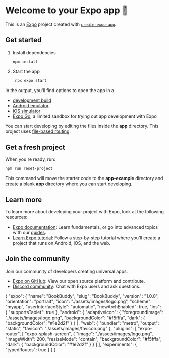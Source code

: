 # Welcome to your Expo app 👋

This is an [Expo](https://expo.dev) project created with [`create-expo-app`](https://www.npmjs.com/package/create-expo-app).

## Get started

1. Install dependencies

    ```bash
    npm install
    ```

2. Start the app

    ```bash
     npx expo start
    ```

In the output, you'll find options to open the app in a

-   [development build](https://docs.expo.dev/develop/development-builds/introduction/)
-   [Android emulator](https://docs.expo.dev/workflow/android-studio-emulator/)
-   [iOS simulator](https://docs.expo.dev/workflow/ios-simulator/)
-   [Expo Go](https://expo.dev/go), a limited sandbox for trying out app development with Expo

You can start developing by editing the files inside the **app** directory. This project uses [file-based routing](https://docs.expo.dev/router/introduction).

## Get a fresh project

When you're ready, run:

```bash
npm run reset-project
```

This command will move the starter code to the **app-example** directory and create a blank **app** directory where you can start developing.

## Learn more

To learn more about developing your project with Expo, look at the following resources:

-   [Expo documentation](https://docs.expo.dev/): Learn fundamentals, or go into advanced topics with our [guides](https://docs.expo.dev/guides).
-   [Learn Expo tutorial](https://docs.expo.dev/tutorial/introduction/): Follow a step-by-step tutorial where you'll create a project that runs on Android, iOS, and the web.

## Join the community

Join our community of developers creating universal apps.

-   [Expo on GitHub](https://github.com/expo/expo): View our open source platform and contribute.
-   [Discord community](https://chat.expo.dev): Chat with Expo users and ask questions.

{
"expo": {
"name": "BookBuddy",
"slug": "BookBuddy",
"version": "1.0.0",
"orientation": "portrait",
"icon": "./assets/images/logo.png",
"scheme": "myapp",
"userInterfaceStyle": "automatic",
"newArchEnabled": true,
"ios": {
"supportsTablet": true
},
"android": {
"adaptiveIcon": {
"foregroundImage": "./assets/images/logo.png",
"backgroundColor": "#f5fffa",
"dark": {
"backgroundColor": "#1e2d2f"
}
}
},
"web": {
"bundler": "metro",
"output": "static",
"favicon": "./assets/images/favicon.png"
},
"plugins": [
"expo-router",
[
"expo-splash-screen",
{
"image": "./assets/images/logo.png",
"imageWidth": 200,
"resizeMode": "contain",
"backgroundColor": "#f5fffa",
"dark": {
"backgroundColor": "#1e2d2f"
}
}
]
],
"experiments": {
"typedRoutes": true
}
}
}
